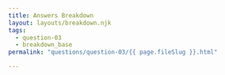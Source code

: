```yaml
---
title: Answers Breakdown
layout: layouts/breakdown.njk
tags:
  - question-03
  - breakdown_base
permalink: "questions/question-03/{{ page.fileSlug }}.html"

---
```



